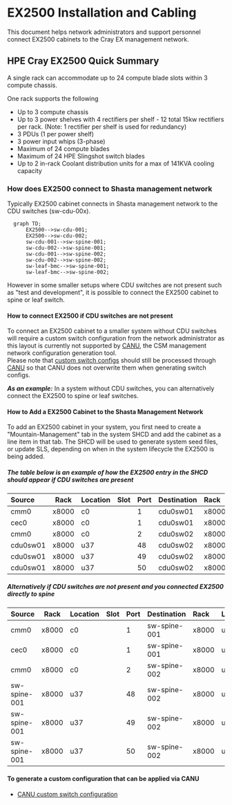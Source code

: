 
<!-- markdownlint-disable MD013 -->
# EX2500 Installation and Cabling

This document helps network administrators and support personnel connect EX2500 cabinets to the Cray EX management network.

## HPE Cray EX2500 Quick Summary

A single rack can accommodate up to 24 compute blade slots within 3 compute chassis.

One rack supports the following

* Up to 3 compute chassis
* Up to 3 power shelves with 4 rectifiers per shelf - 12 total 15kw rectifiers per rack. (Note: 1 rectifier per shelf is used for redundancy)
* 3 PDUs (1 per power shelf)
* 3 power input whips (3-phase)
* Maximum of 24 compute blades
* Maximum of 24 HPE Slingshot switch blades
* Up to 2 in-rack Coolant distribution units for a max of 141KVA cooling capacity

### How does EX2500 connect to Shasta management network

Typically EX2500 cabinet connects in Shasta management network to the CDU switches (sw-cdu-00x).

```mermaid
  graph TD;
      EX2500-->sw-cdu-001;
      EX2500-->sw-cdu-002;
      sw-cdu-001-->sw-spine-001;
      sw-cdu-002-->sw-spine-001;
      sw-cdu-001-->sw-spine-002;
      sw-cdu-002-->sw-spine-002;
      sw-leaf-bmc-->sw-spine-001;
      sw-leaf-bmc-->sw-spine-002;
```

However in some smaller setups where CDU switches are not present such as "test and development", it is possible to connect the EX2500 cabinet to spine or leaf switch.

#### How to connect EX2500 if CDU switches are not present

To connect an EX2500 cabinet to a smaller system without CDU switches will require a custom switch configuration from the network administrator as this layout is currently not supported by [CANU](https://github.com/cray-hpe/canu), the CSM management network configuration generation tool.  
Please note that [custom switch configs](https://github.com/Cray-HPE/canu/blob/main/docs/network_configuration_and_upgrade/custom_config.md) should still be processed through [CANU](https://github.com/cray-hpe/canu) so that CANU does not overwrite them when generating switch configs.

***As an example:*** In a system without CDU switches, you can alternatively connect the EX2500 to spine or leaf switches.

#### How to Add a EX2500 Cabinet to the Shasta Management Network

To add an EX2500 cabinet in your system, you first need to create a "Mountain-Management" tab in the system SHCD and add the cabinet as a line item in that tab. The SHCD will be used to generate system seed files, or update SLS, depending on when in the system lifecycle the EX2500 is being added.

##### The table below is an example of how the EX2500 entry in the SHCD should appear if CDU switches are present

| Source| Rack | Location | Slot | Port | Destination | Rack | Location | Port |
|:-------|------|:------|:-------------------------|:--------------|:--------------------|:-----|:----|:---|
| cmm0 | x8000 | c0 | | 1  | cdu0sw01 | x8000 | u37 | 1 |
| cec0 | x8000 | c0 | | 1  | cdu0sw01 | x8000 | u37 | 2 |
| cmm0 | x8000 | c0 | | 2  | cdu0sw02 | x8000 | u38 | 1 |
| cdu0sw01 | x8000 | u37 | | 48  | cdu0sw02 | x8000 | u38 | 48 |
| cdu0sw01 | x8000 | u37 | | 49  | cdu0sw02 | x8000 | u38 | 49 |
| cdu0sw01 | x8000 | u37 | | 50  | cdu0sw02 | x8000 | u38 | 50 |

##### Alternatively if CDU switches are ***not*** present and you connected EX2500 directly to spine

| Source| Rack | Location | Slot | Port | Destination | Rack | Location | Port |
|:-------|------|:------|:-------------------------|:--------------|:--------------------|:-----|:----|:---|
| cmm0 | x8000 | c0 | | 1  | sw-spine-001 | x8000 | u37 | 1 |
| cec0 | x8000 | c0 | | 1  | sw-spine-001 | x8000 | u37 | 2 |
| cmm0 | x8000 | c0 | | 2  | sw-spine-002 | x8000 | u38 | 1 |
| sw-spine-001 | x8000 | u37 | | 48  | sw-spine-002| x8000 | u38 | 48 |
| sw-spine-001 | x8000 | u37 | | 49  | sw-spine-002 | x8000 | u38 | 49 |
| sw-spine-001 | x8000 | u37 | | 50  | sw-spine-002 | x8000 | u38 | 50 |

#### To generate a custom configuration that can be applied via CANU

* [CANU custom switch configuration](https://github.com/Cray-HPE/canu/blob/main/docs/network_configuration_and_upgrade/custom_config.md)
